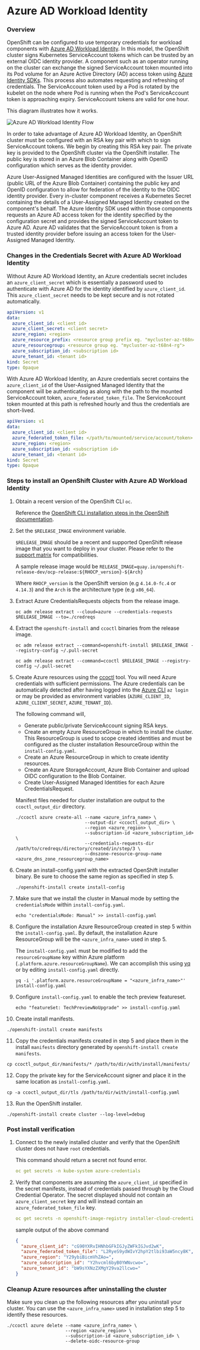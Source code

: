 # Azure AD Workload Identity

### Overview
OpenShift can be configured to use temporary credentials for workload components with [Azure AD Workload Identity](https://azure.github.io/azure-workload-identity/docs/). In this model, the OpenShift cluster signs Kubernetes ServiceAccount tokens which can be trusted by an external OIDC identity provider. A component such as an operator running on the cluster can exchange the signed ServiceAccount token mounted into its Pod volume for an Azure Active Directory (AD) access token using [Azure Identity SDKs](https://github.com/Azure/azure-sdk-for-go/tree/main/sdk/azidentity). This process also automates requesting and refreshing of credentials. The ServiceAccount token used by a Pod is rotated by the kubelet on the node where Pod is running when the Pod's ServiceAccount token is approaching expiry. ServiceAccount tokens are valid for one hour.

This diagram illustrates how it works.

![Azure AD Workload Identity Flow](azure_ad_workload_identity_flow.png)

In order to take advantage of Azure AD Workload Identity, an OpenShift cluster must be configured with an RSA key pair with which to sign ServiceAccount tokens. We begin by creating this RSA key pair. The private key is provided to the OpenShift cluster via the OpenShift installer. The public key is stored in an Azure Blob Container along with OpenID configuration which serves as the identity provider.

Azure User-Assigned Managed Identities are configured with the Issuer URL (public URL of the Azure Blob Container) containing the public key and OpenID configuration to allow for federation of the identity to the OIDC identity provider. Every in-cluster component receives a Kubernetes Secret containing the details of a User-Assigned Managed Identity created on the component's behalf. The Azure Identity SDK used within those components requests an Azure AD access token for the identity specified by the configuration secret and provides the signed ServiceAccount token to Azure AD. Azure AD validates that the ServiceAccount token is from a trusted identity provider before issuing an access token for the User-Assigned Managed Identity.

### Changes in the Credentials Secret with Azure AD Workload Identity

Without Azure AD Workload Identity, an Azure credentials secret includes an `azure_client_secret` which is essentially a password used to authenticate with Azure AD for the identity identified by `azure_client_id`. This `azure_client_secret` needs to be kept secure and is not rotated automatically.

```yaml
apiVersion: v1
data:
  azure_client_id: <client id>
  azure_client_secret: <client secret>
  azure_region: <region>
  azure_resource_prefix: <resource group prefix eg. "mycluster-az-t68n4">
  azure_resourcegroup: <resource group eg. "mycluster-az-t68n4-rg">
  azure_subscription_id: <subscription id>
  azure_tenant_id: <tenant id>
kind: Secret
type: Opaque
```

With Azure AD Workload Identity, an Azure credentials secret contains the `azure_client_id` of the User-Assigned Managed Identity that the component will be authenticating as along with the path to the mounted ServiceAccount token, `azure_federated_token_file`. The ServiceAccount token mounted at this path is refreshed hourly and thus the credentials are short-lived.

```yaml
apiVersion: v1
data:
  azure_client_id: <client id>
  azure_federated_token_file: </path/to/mounted/service/account/token>
  azure_region: <region>
  azure_subscription_id: <subscription id>
  azure_tenant_id: <tenant id>
kind: Secret
type: Opaque
```

### Steps to install an OpenShift Cluster with Azure AD Workload Identity

1. Obtain a recent version of the OpenShift CLI `oc`.

   Reference the [OpenShift CLI installation steps in the OpenShift documentation](https://docs.openshift.com/container-platform/latest/cli_reference/openshift_cli/getting-started-cli.html).

2. Set the `$RELEASE_IMAGE` environment variable.

   `$RELEASE_IMAGE` should be a recent and supported  OpenShift release image that you want to deploy in your cluster.
   Please refer to the [support matrix](../README.md#support-matrix) for compatibilities.

   A sample release image would be `RELEASE_IMAGE=quay.io/openshift-release-dev/ocp-release:${RHOCP_version}-${Arch}`

   Where `RHOCP_version` is the OpenShift version (e.g `4.14.0-fc.4` or `4.14.3`) and the `Arch` is the architecture type (e.g `x86_64`).

3. Extract Azure CredentialsRequests objects from the release image.

   ```
   oc adm release extract --cloud=azure --credentials-requests $RELEASE_IMAGE --to=./credreqs
   ```

4. Extract the `openshift-install` and `ccoctl` binaries from the release image.

   ```
   oc adm release extract --command=openshift-install $RELEASE_IMAGE --registry-config ~/.pull-secret

   oc adm release extract --command=ccoctl $RELEASE_IMAGE --registry-config ~/.pull-secret
   ```

5. Create Azure resources using the [ccoctl](./ccoctl.md) tool. You will need Azure credentials with sufficient permissions. The Azure credentials can be automatically detected after having logged into the [Azure CLI](https://learn.microsoft.com/en-us/cli/azure/install-azure-cli) `az login` or may be provided as environment variables (`AZURE_CLIENT_ID`, `AZURE_CLIENT_SECRET`, `AZURE_TENANT_ID`).

   The following command will,
   * Generate public/private ServiceAccount signing RSA keys.
   * Create an empty Azure ResourceGroup in which to install the cluster. This ResourceGroup is used to scope created identities and must be configured as the cluster installation ResourceGroup within the `install-config.yaml`.
   * Create an Azure ResourceGroup in which to create identity resources.
   * Create an Azure StorageAccount, Azure Blob Container and upload OIDC configuration to the Blob Container.
   * Create User-Assigned Managed Identities for each Azure CredentialsRequest.

   Manifest files needed for cluster installation are output to the `ccoctl_output_dir` directory.

   ```
   ./ccoctl azure create-all --name <azure_infra_name> \
                             --output-dir <ccoctl_output_dir> \
                             --region <azure_region> \
                             --subscription-id <azure_subscription_id> \
                             --credentials-requests-dir /path/to/credreqs/directory/created/in/step/3 \
                             --dnszone-resource-group-name <azure_dns_zone_resourcegroup_name>
   ```

6. Create an install-config.yaml with the extracted OpenShift installer binary. Be sure to choose the same region as specified in step 5.

   ```
   ./openshift-install create install-config
   ```

7. Make sure that we install the cluster in Manual mode by setting the `credentialsMode` within `install-config.yaml`.

   ```
   echo "credentialsMode: Manual" >> install-config.yaml
   ```

8. Configure the installation Azure ResourceGroup created in step 5 within the `install-config.yaml`. By default, the installation Azure ResourceGroup will be the `<azure_infra_name>` used in step 5.

   The `install-config.yaml` must be modified to add the `resourceGroupName` key within Azure platform (`.platform.azure.resourceGroupName`). We can accomplish this using [yq](https://github.com/mikefarah/yq) or by editing `install-config.yaml` directly.

   ```
   yq -i '.platform.azure.resourceGroupName = "<azure_infra_name>"' install-config.yaml
   ```

9. Configure `install-config.yaml` to enable the tech preview featureset.

   ```
   echo "featureSet: TechPreviewNoUpgrade" >> install-config.yaml
   ```

10. Create install manifests.

   ```
   ./openshift-install create manifests
   ```

11. Copy the credentials manifests created in step 5 and place them in the install `manifests` directory generated by `openshift-install create manifests`.

   ```
   cp ccoctl_output_dir/manifests/* /path/to/dir/with/install/manifests/
   ```

12. Copy the private key for the ServiceAccount signer and place it in the same location as `install-config.yaml`.

   ```
   cp -a ccoctl_output_dir/tls /path/to/dir/with/install-config.yaml
   ```

13. Run the OpenShift installer.

   ```
   ./openshift-install create cluster --log-level=debug
   ```

### Post install verification

1. Connect to the newly installed cluster and verify that the OpenShift cluster does not have `root` credentials.

   This command should return a secret not found error.

   ```yaml
   oc get secrets -n kube-system azure-credentials
   ```

2. Verify that components are assuming the `azure_client_id` specified in the secret manifests, instead of credentials passed through by the Cloud Credential Operator. The secret displayed should not contain an `azure_client_secret` key and will instead contain an `azure_federated_token_file` key.
   ```yaml
   oc get secrets -n openshift-image-registry installer-cloud-credentials -o yaml
   ```
   sample output of the above command
   ```json
   {
     "azure_client_id": "cG90YXRvIHNhbGFkIGJyZWFkIGJvd2wK",
     "azure_federated_token_file": "L2RyeS9ydWIvY2hpY2tlbi93aW5ncy8K",
     "azure_region": "Y29ybiBicmVhZAo=",
     "azure_subscription_id": "Y2hvcml6byB0YWNvcwo=",
     "azure_tenant_id": "bW9sYXNzZXMgY29va2llcwo="
   }
   ```

### Cleanup Azure resources after uninstalling the cluster

Make sure you clean up the following resources after you uninstall your cluster. You can use the `<azure_infra_name>` used in installation step 5 to identify these resources.

   ```
   ./ccoctl azure delete --name <azure_infra_name> \
                         --region <azure_region> \
                         --subscription-id <azure_subscription_id> \
                         --delete-oidc-resource-group
   ```
